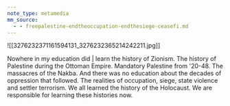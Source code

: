 ```yaml
---
note_type: metamedia
mm_source:
  - - freepalestine-endtheoccupation-endthesiege-ceasefi.md
---
```


![[3276232371161594131_3276232365214242211.jpg]]

Nowhere in my education did | learn the
history of Zionism. The history of Palestine
during the Ottoman Empire. Mandatory
Palestine from '20-48. The massacres of
the Nakba. And there was no education
about the decades of oppression that
followed. The realities of occupation,
siege, state violence and settler terrorism.
We all learned the history of the
Holocaust. We are responsible for learning
these histories now.

